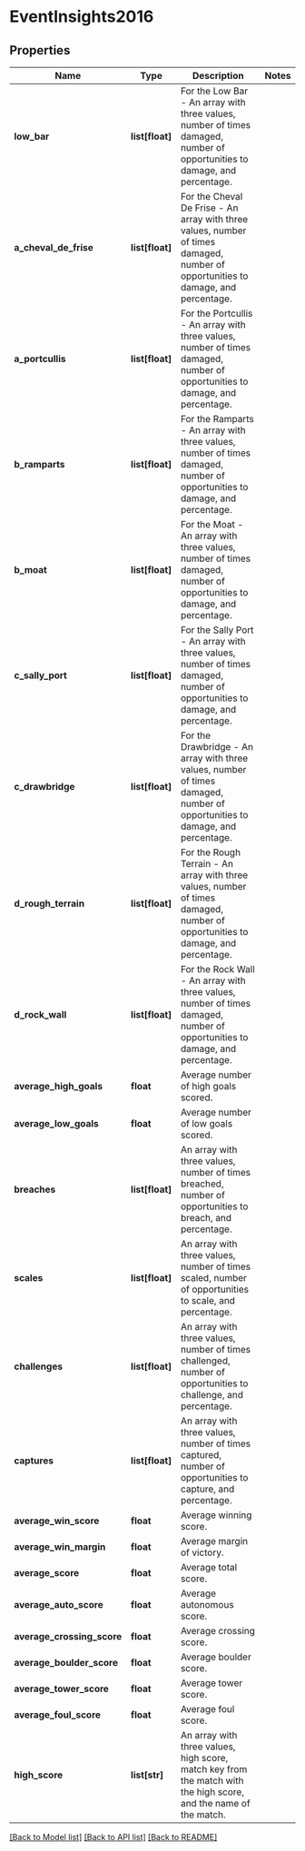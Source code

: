 # EventInsights2016

## Properties
Name | Type | Description | Notes
------------ | ------------- | ------------- | -------------
**low_bar** | **list[float]** | For the Low Bar - An array with three values, number of times damaged, number of opportunities to damage, and percentage. | 
**a_cheval_de_frise** | **list[float]** | For the Cheval De Frise - An array with three values, number of times damaged, number of opportunities to damage, and percentage. | 
**a_portcullis** | **list[float]** | For the Portcullis - An array with three values, number of times damaged, number of opportunities to damage, and percentage. | 
**b_ramparts** | **list[float]** | For the Ramparts - An array with three values, number of times damaged, number of opportunities to damage, and percentage. | 
**b_moat** | **list[float]** | For the Moat - An array with three values, number of times damaged, number of opportunities to damage, and percentage. | 
**c_sally_port** | **list[float]** | For the Sally Port - An array with three values, number of times damaged, number of opportunities to damage, and percentage. | 
**c_drawbridge** | **list[float]** | For the Drawbridge - An array with three values, number of times damaged, number of opportunities to damage, and percentage. | 
**d_rough_terrain** | **list[float]** | For the Rough Terrain - An array with three values, number of times damaged, number of opportunities to damage, and percentage. | 
**d_rock_wall** | **list[float]** | For the Rock Wall - An array with three values, number of times damaged, number of opportunities to damage, and percentage. | 
**average_high_goals** | **float** | Average number of high goals scored. | 
**average_low_goals** | **float** | Average number of low goals scored. | 
**breaches** | **list[float]** | An array with three values, number of times breached, number of opportunities to breach, and percentage. | 
**scales** | **list[float]** | An array with three values, number of times scaled, number of opportunities to scale, and percentage. | 
**challenges** | **list[float]** | An array with three values, number of times challenged, number of opportunities to challenge, and percentage. | 
**captures** | **list[float]** | An array with three values, number of times captured, number of opportunities to capture, and percentage. | 
**average_win_score** | **float** | Average winning score. | 
**average_win_margin** | **float** | Average margin of victory. | 
**average_score** | **float** | Average total score. | 
**average_auto_score** | **float** | Average autonomous score. | 
**average_crossing_score** | **float** | Average crossing score. | 
**average_boulder_score** | **float** | Average boulder score. | 
**average_tower_score** | **float** | Average tower score. | 
**average_foul_score** | **float** | Average foul score. | 
**high_score** | **list[str]** | An array with three values, high score, match key from the match with the high score, and the name of the match. | 

[[Back to Model list]](../README.md#documentation-for-models) [[Back to API list]](../README.md#documentation-for-api-endpoints) [[Back to README]](../README.md)


